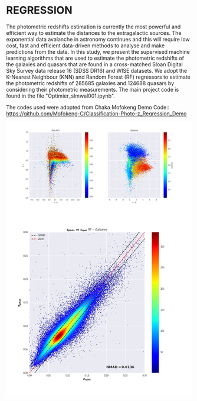 # REGRESSION
The photometric redshifts estimation is currently the most powerful and efficient way to estimate the distances to the extragalactic sources. The exponential data avalanche in astronomy continues and this will require low cost, fast and efficient data-driven methods to analyse and make predictions from the data. In this study, we present the supervised machine learning algorithms that are used to estimate the photometric redshifts of the galaxies and quasars that are found in a cross-matched Sloan Digital Sky Survey data release 16 (SDSS DR16) and WISE datasets. We adopt the K-Nearest Neighbour (KNN) and Random Forest (RF) regressors to estimate the photometric redshifts of 285685 galaxies and 124688 quasars by considering their photometric measurements. The main project code is found in the file "Optimier_slmwal001.ipynb".

The codes used were adopted from Chaka Mofokeng Demo Code:: https://github.com/Mofokeng-C/Classification-Photo-z_Regression_Demo

![picture](https://github.com/pfunzowalter/REGRESSION/blob/main/sample_data.png)
![picture](https://github.com/pfunzowalter/REGRESSION/blob/main/knn.png)
